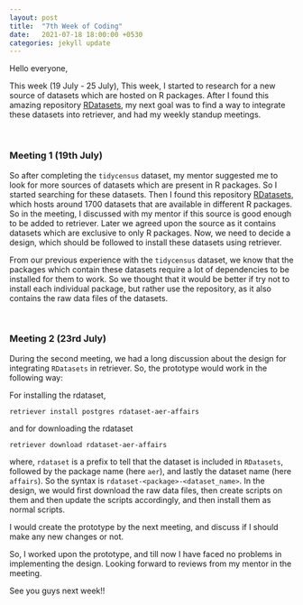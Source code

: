 ```yaml
---
layout: post
title:  "7th Week of Coding"
date:   2021-07-18 18:00:00 +0530
categories: jekyll update
---
```

Hello everyone,

This week (19 July - 25 July), This week, I started to research for a new source of datasets which are hosted on R packages. After I found this amazing repository [RDatasets](https://github.com/vincentarelbundock/Rdatasets), my next goal was to find a way to integrate these datasets into retriever, and had my weekly standup meetings.

&nbsp;

### Meeting 1 (19th July)

So after completing the `tidycensus` dataset, my mentor suggested me to look for more sources of datasets which are present in R packages. So I started searching for these datasets. Then I found this repository [RDatasets](https://github.com/vincentarelbundock/Rdatasets), which hosts around 1700 datasets that are available in different R packages. So in the meeting, I discussed with my mentor if this source is good enough to be added to retriever. Later we agreed upon the source as it contains datasets which are exclusive to only R packages. Now, we need to decide a design, which should be followed to install these datasets using retriever.

From our previous experience with the `tidycensus` dataset, we know that the packages which contain these datasets require a lot of dependencies to be installed for them to work. So we thought that it would be better if try not to install each individual package, but rather use the repository, as it also contains the raw data files of the datasets.

&nbsp;

### Meeting 2 (23rd July)

During the second meeting, we had a long discussion about the design for integrating `RDatasets` in retriever. So, the prototype would work in the following way:

For installing the rdataset,

```text
retriever install postgres rdataset-aer-affairs
```

and for downloading the rdataset

```text
retriever download rdataset-aer-affairs
```

where, `rdataset` is a prefix to tell that the dataset is included in `RDatasets`, followed by the package name (here `aer`), and lastly the dataset name (here `affairs`). So the syntax is `rdataset-<package>-<dataset_name>`. In the design, we would first download the raw data files, then create scripts on them and then update the scripts accordingly, and then install them as normal scripts.

I would create the prototype by the next meeting, and discuss if I should make any new changes or not.

So, I worked upon the prototype, and till now I have faced no problems in implementing the design. Looking forward to reviews from my mentor in the meeting.

See you guys next week!!
